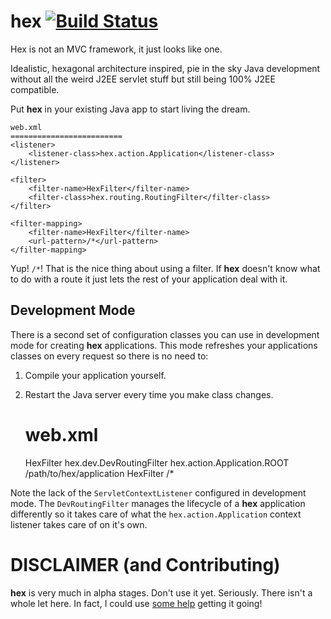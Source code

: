 hex [![Build Status](https://travis-ci.org/thejayvm/hex.svg?branch=master)](https://travis-ci.org/thejayvm/hex)
===

Hex is not an MVC framework, it just looks like one.

Idealistic, hexagonal architecture inspired, pie in the sky Java development without all the weird J2EE servlet
stuff but still being 100% J2EE compatible.

Put **hex** in your existing Java app to start living the dream.

    web.xml
    =========================
    <listener>
        <listener-class>hex.action.Application</listener-class>
    </listener>

    <filter>
        <filter-name>HexFilter</filter-name>
        <filter-class>hex.routing.RoutingFilter</filter-class>
    </filter>

    <filter-mapping>
        <filter-name>HexFilter</filter-name>
        <url-pattern>/*</url-pattern>
    </filter-mapping>

Yup! `/*`! That is the nice thing about using a filter. If **hex** doesn't know what to do with a route it just lets the rest
of your application deal with it.

## Development Mode

There is a second set of configuration classes you can use in development mode for creating **hex** applications. This mode
refreshes your applications classes on every request so there is no need to:
1. Compile your application yourself.
2. Restart the Java server every time you make class changes.

    web.xml
    =============================
    <filter>
        <filter-name>HexFilter</filter-name>
        <filter-class>hex.dev.DevRoutingFilter</filter-class>
        <init-param>
            <param-name>hex.action.Application.ROOT</param-name>
            <param-value>/path/to/hex/application</param-value>
        </init-param>
    </filter>

    <filter-mapping>
        <filter-name>HexFilter</filter-name>
        <url-pattern>/*</url-pattern>
    </filter-mapping>

Note the lack of the `ServletContextListener` configured in development mode. The `DevRoutingFilter` manages the lifecycle
of a **hex** application differently so it takes care of what the `hex.action.Application` context listener takes care of
on it's own.

# DISCLAIMER (and Contributing)

**hex** is very much in alpha stages. Don't use it yet. Seriously. There isn't a whole let here. In fact, I could use [some help](https://github.com/thejayvm/hex/wiki/Contribution-Guide) getting it going!
